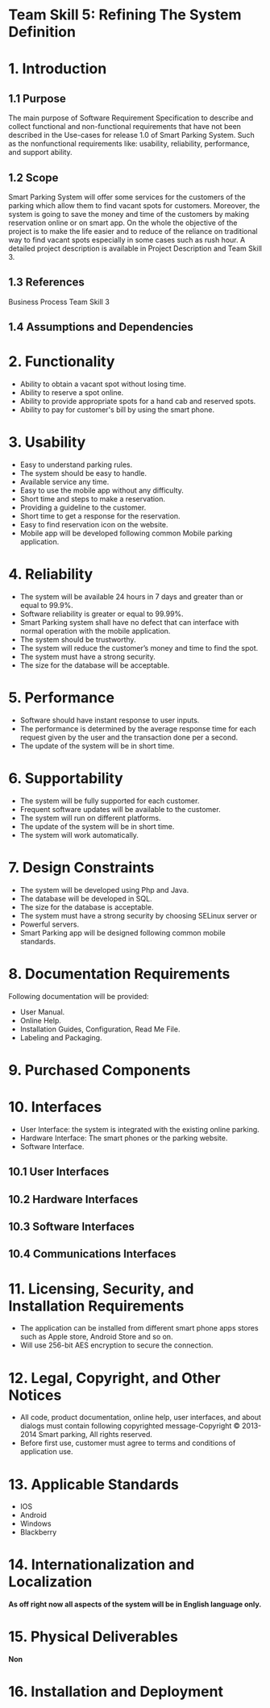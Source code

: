 # Team Skill 5: Refining The System Definition #

# 1. Introduction #

## 1.1 Purpose ##
The main purpose of Software Requirement Specification to describe and collect functional and non-functional requirements that have not been described in the Use-cases for release 1.0 of Smart Parking System. Such as the nonfunctional requirements like: usability, reliability, performance, and support ability.

## 1.2 Scope ##
Smart Parking System will offer some services for the customers of the parking which allow them to find vacant spots for customers. Moreover, the system is going to save the money and time of the customers by making reservation online or on smart app. On the whole the objective of the project is to make the life easier and to reduce of the reliance on traditional way to find vacant spots especially in some cases such as rush hour. A detailed project description is available in Project Description and Team Skill 3.

## 1.3 References ##
Business Process
Team Skill 3

## 1.4 Assumptions and Dependencies ##

# 2. Functionality #
  * Ability to obtain a vacant spot without losing time.
  * Ability to reserve a spot online.
  * Ability to provide appropriate spots for a hand cab and reserved spots.
  * Ability to pay for customer's bill by using the smart phone.

# 3. Usability #
  * Easy to understand parking rules.
  * The system should be easy to handle.
  * Available service any time.
  * Easy to use the mobile app without any difficulty.
  * Short time and steps to make a reservation.
  * Providing a guideline to the customer.
  * Short time to get a response for the reservation.
  * Easy to find reservation icon on the website.
  * Mobile app will be developed following common Mobile parking application.

# 4. Reliability #
  * The system will be available 24 hours in 7 days and greater than or equal to 99.9%.
  * Software reliability is greater or equal to 99.99%.
  * Smart Parking system shall have no defect that can interface with normal operation with the mobile application.
  * The system should be trustworthy.
  * The system will reduce the customer’s money and time to find the spot.
  * The system must have a strong security.
  * The size for the database will be acceptable.

# 5. Performance #
  * Software should have instant response to user inputs.
  * The performance is determined by the average response time for each request given by the user and the transaction done per a second.
  * The update of the system will be in short time.

# 6. Supportability #
  * The system will be fully supported for each customer.
  * Frequent software updates will be available to the customer.
  * The system will run on different platforms.
  * The update of the system will be in short time.
  * The system will work automatically.

# 7. Design Constraints #
  * The system will be developed using Php and Java.
  * The database will be developed in SQL.
  * The size for the database is acceptable.
  * The system must have a strong security by choosing SELinux server or
  * Powerful servers.
  * Smart Parking app will be designed following common mobile standards.

# 8. Documentation Requirements #
Following documentation will be provided:
  * User Manual.
  * Online Help.
  * Installation Guides, Configuration, Read Me File.
  * Labeling and Packaging.

# 9. Purchased Components #

# 10. Interfaces #
  * User Interface: the system is integrated with the existing online parking.
  * Hardware Interface: The smart phones or the parking website.
  * Software Interface.

## 10.1 User Interfaces ##

## 10.2 Hardware Interfaces ##

## 10.3 Software Interfaces ##

## 10.4 Communications Interfaces ##

# 11. Licensing, Security, and Installation Requirements #
  * The application can be installed from different smart phone apps stores such as Apple store, Android Store and so on.
  * Will use 256-bit AES encryption to secure the connection.

# 12. Legal, Copyright, and Other Notices #
  * All code, product documentation, online help, user interfaces, and about dialogs must contain following copyrighted message-Copyright © 2013-2014 Smart parking, All rights reserved.
  * Before first use, customer must agree to terms and conditions of application use.

# 13. Applicable Standards #
  * IOS
  * Android
  * Windows
  * Blackberry

# 14. Internationalization and Localization #
**As off right now all aspects of the system will be in English language only.**

# 15. Physical Deliverables #
**Non**

# 16. Installation and Deployment #

